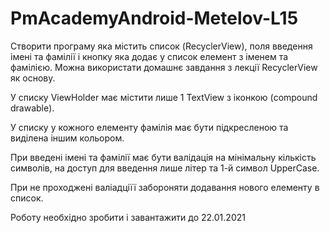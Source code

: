 # PmAcademyAndroid-Metelov-L15

Створити програму яка містить список (RecyclerView),  поля введення імені та фамілії і кнопку яка додає у список елемент з іменем та фамілією. Можна використати домашнє завдання з лекції RecyclerView як основу.

У списку ViewHolder має містити лише 1 TextView з іконкою (compound drawable).

У списку у кожного елементу фамілія має бути підкресленою та виділена іншим кольором.

При введені імені та фамілії має бути валідація на мінімальну кількість символів, на доступ для введення лише літер та 1-й символ UpperCase.

При не проходжені валіадціїї забороняти додавання нового елементу в список.



Роботу необхідно зробити і завантажити до 22.01.2021
